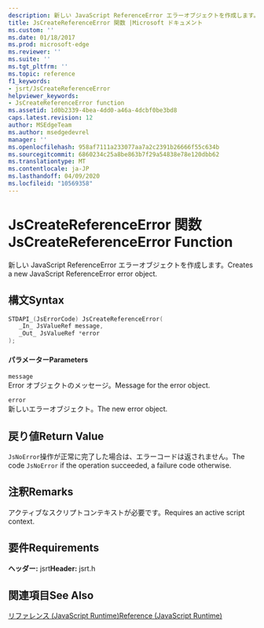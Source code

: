 ```yaml
---
description: 新しい JavaScript ReferenceError エラーオブジェクトを作成します。
title: JsCreateReferenceError 関数 |Microsoft ドキュメント
ms.custom: ''
ms.date: 01/18/2017
ms.prod: microsoft-edge
ms.reviewer: ''
ms.suite: ''
ms.tgt_pltfrm: ''
ms.topic: reference
f1_keywords:
- jsrt/JsCreateReferenceError
helpviewer_keywords:
- JsCreateReferenceError function
ms.assetid: 1d0b2339-4bea-4dd0-a46a-4dcbf0be3bd8
caps.latest.revision: 12
author: MSEdgeTeam
ms.author: msedgedevrel
manager: ''
ms.openlocfilehash: 958af7111a233077aa7a2c2391b26666f55c634b
ms.sourcegitcommit: 6860234c25a8be863b7f29a54838e78e120dbb62
ms.translationtype: MT
ms.contentlocale: ja-JP
ms.lasthandoff: 04/09/2020
ms.locfileid: "10569358"
---
```

# <span data-ttu-id="48fbf-103">JsCreateReferenceError 関数</span><span class="sxs-lookup"><span data-stu-id="48fbf-103">JsCreateReferenceError Function</span></span>
<span data-ttu-id="48fbf-104">新しい JavaScript ReferenceError エラーオブジェクトを作成します。</span><span class="sxs-lookup"><span data-stu-id="48fbf-104">Creates a new JavaScript ReferenceError error object.</span></span>
  
## <span data-ttu-id="48fbf-105">構文</span><span class="sxs-lookup"><span data-stu-id="48fbf-105">Syntax</span></span>  
  
```cpp  
STDAPI_(JsErrorCode) JsCreateReferenceError(  
   _In_ JsValueRef message,  
   _Out_ JsValueRef *error  
);  
```  
  
#### <span data-ttu-id="48fbf-106">パラメーター</span><span class="sxs-lookup"><span data-stu-id="48fbf-106">Parameters</span></span>  
 `message`  
 <span data-ttu-id="48fbf-107">Error オブジェクトのメッセージ。</span><span class="sxs-lookup"><span data-stu-id="48fbf-107">Message for the error object.</span></span>  
  
 `error`  
 <span data-ttu-id="48fbf-108">新しいエラーオブジェクト。</span><span class="sxs-lookup"><span data-stu-id="48fbf-108">The new error object.</span></span>  
  
## <span data-ttu-id="48fbf-109">戻り値</span><span class="sxs-lookup"><span data-stu-id="48fbf-109">Return Value</span></span>  
 <span data-ttu-id="48fbf-110">`JsNoError`操作が正常に完了した場合は、エラーコードは返されません。</span><span class="sxs-lookup"><span data-stu-id="48fbf-110">The code `JsNoError` if the operation succeeded, a failure code otherwise.</span></span>  
  
## <span data-ttu-id="48fbf-111">注釈</span><span class="sxs-lookup"><span data-stu-id="48fbf-111">Remarks</span></span>  
 <span data-ttu-id="48fbf-112">アクティブなスクリプトコンテキストが必要です。</span><span class="sxs-lookup"><span data-stu-id="48fbf-112">Requires an active script context.</span></span>  
  
## <span data-ttu-id="48fbf-113">要件</span><span class="sxs-lookup"><span data-stu-id="48fbf-113">Requirements</span></span>  
 <span data-ttu-id="48fbf-114">**ヘッダー:** jsrt</span><span class="sxs-lookup"><span data-stu-id="48fbf-114">**Header:** jsrt.h</span></span>  
  
## <span data-ttu-id="48fbf-115">関連項目</span><span class="sxs-lookup"><span data-stu-id="48fbf-115">See Also</span></span>  
 [<span data-ttu-id="48fbf-116">リファレンス (JavaScript Runtime)</span><span class="sxs-lookup"><span data-stu-id="48fbf-116">Reference (JavaScript Runtime)</span></span>](../chakra-hosting/reference-javascript-runtime.md)